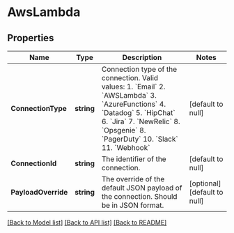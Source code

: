 # AwsLambda

## Properties
Name | Type | Description | Notes
------------ | ------------- | ------------- | -------------
**ConnectionType** | **string** | Connection type of the connection. Valid values:   1.  &#x60;Email&#x60;   2.  &#x60;AWSLambda&#x60;   3.  &#x60;AzureFunctions&#x60;   4.  &#x60;Datadog&#x60;   5.  &#x60;HipChat&#x60;   6.  &#x60;Jira&#x60;   7.  &#x60;NewRelic&#x60;   8. &#x60;Opsgenie&#x60;   8. &#x60;PagerDuty&#x60;   10. &#x60;Slack&#x60;   11. &#x60;Webhook&#x60; | [default to null]
**ConnectionId** | **string** | The identifier of the connection. | [default to null]
**PayloadOverride** | **string** | The override of the default JSON payload of the connection. Should be in JSON format. | [optional] [default to null]

[[Back to Model list]](../README.md#documentation-for-models) [[Back to API list]](../README.md#documentation-for-api-endpoints) [[Back to README]](../README.md)

